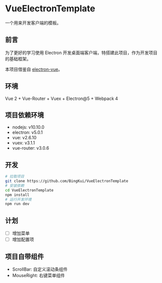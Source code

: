 # VueElectronTemplate

一个用来开发客户端的模板。

## 前言

为了更好的学习使用 Electron 开发桌面端客户端，特搭建此项目，作为开发项目的基础框架。

本项目借鉴自 [electron-vue](https://github.com/SimulatedGREG/electron-vue)。

## 环境

Vue 2 + Vue-Router + Vuex + Electron@5 + Webpack 4

## 项目依赖环境

- nodejs: v10.10.0
- electron: v5.0.1
- vue: v2.6.10
- vuex: v3.1.1
- vue-router: v3.0.6

## 开发

```bash
# 拉取项目
git clone https://github.com/BingKui/VueElectronTemplate
# 安装依赖
cd VueElectronTemplate
npm install
# 运行开发环境
npm run dev
```

## 计划

- [ ] 增加菜单
- [ ] 增加配置项

## 项目自带组件

- ScrollBar: 自定义滚动条组件
- MouseRight: 右键菜单组件